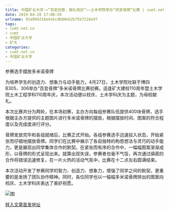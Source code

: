 ```yaml
---
title: 中国矿业大学->“百变创意，献礼校庆”——土木学院举办“百变骨牌”比赛 | cumt.net.cn
date: 2019-04-28 17:00:59
urlname: 93a994216e4a5cdb80eb2b75b721be97
tags: 
- cumt.net.cn
- cumt
- 中国矿业大学
- 矿大
categories:
- cumt.net.cn
- 中国矿业大学
---
```


参赛选手摆放多米诺骨牌

为培养学生的创造力、想象力与动手能力，4月27日，土木学院社联于博四B305、306举办“百变骨牌”多米诺骨牌比赛初赛。适逢矿大建校110周年暨土木学院土木工程学科110周年庆，本次活动便以校庆、土木学科庆为主题，为母校献礼。

本次比赛共分为两轮，在本场初赛，主办方向每组参赛队伍提供400块骨牌，选手根据主办方提供的主题图片进行多米诺骨牌的摆放，根据摆放时间、图案的符合程度以及完成度进行评分。

骨牌发放完毕和各组就绪后，比赛正式开始。各组参赛选手迅速投入状态，开始紧张而仔细地摆放骨牌。同学们在比赛中展示了各自独特的构思想法与灵巧的动手能力，更是展现出同学集体合作的默契。在紧张而有序的合作中，一幅幅图案渐渐成形，以骨牌的形式呈现出来。就算出现失误，参赛者也毫不气馁，再次通过缜密的合作将错误迅速修复。在一片火热的活动气氛中，比赛在十二点左右圆满结束。

本次活动开发了参赛同学的智力、创造力、想象力，增强了同学之间的默契，更重要的是发扬了团队协作精神。同时，各位同学也以一幅幅多米诺骨牌拼出的图案向校庆、土木学科庆表达了美好祝愿。

![图](http://xwzx.cumt.edu.cn/_upload/article/images/5c/1e/8d83093f4d219c4e5b6dfbc826f3/3093a45e-a629-4f7e-b2a3-b04753a34891.jpg)

[转入文章首发地址](http://xwzx.cumt.edu.cn/f8/29/c523a522281/page.htm)